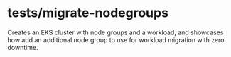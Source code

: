 # tests/migrate-nodegroups

Creates an EKS cluster with node groups and a workload, and showcases how add an
additional node group to use for workload migration with zero downtime.

